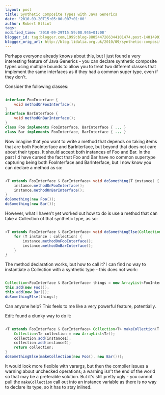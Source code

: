 ```yaml
---
layout: post
title: Synthetic Composite Types with Java Generics
date: '2010-09-20T15:05:00.007+01:00'
author: Robert Elliot
tags: 
modified_time: '2010-09-29T15:59:08.946+01:00'
blogger_id: tag:blogger.com,1999:blog-8805447266344101474.post-1401499193318811911
blogger_orig_url: http://blog.lidalia.org.uk/2010/09/synthetic-composite-types-with-java.html
---
```


Perhaps everyone already knows about this, but I just found a very interesting feature of Java Generics - you can declare synthetic composite types using multiple bounds to allow you to treat two different classes that implement the same interfaces as if they had a common super type, even if they don't.

Consider the following classes:

```java

interface FooInterface {
    void methodOnFooInterface();
}
interface BarInterface {
    void methodOnBarInterface();
}
class Foo implements FooInterface, BarInterface { ... }
class Bar implements FooInterface, BarInterface { ... }

```

Now imagine that you want to write a method that depends on taking items that are both FooInterface and BarInterface, but beyond that does not care about their types. It should accept both instances of Foo and Bar. In the past I'd have cursed the fact that Foo and Bar have no common supertype capturing being both FooInterface and BarInterface, but I now know you can declare a method as so:

```java

<T extends FooInterface & BarInterface> void doSomething(T instance) {
    instance.methodOnFooInterface();
    instance.methodOnBarInterface();
}
doSomething(new Foo());
doSomething(new Bar());

```

However, what I haven't yet worked out how to do is use a method that can take a Collection of that synthetic type, as so:

```java

<T extends FooInterface & BarInterface> void doSomethingElse(Collection<T> collection) {
    for (T instance : collection) {
        instance.methodOnFooInterface();
        instance.methodOnBarInterface();
    }
}

```

The method declaration works, but how to call it? I can find no way to instantiate a Collection with a synthetic type - this does not work:

```java

Collection<FooInterface & BarInterface> things = new ArrayList<FooInterface & BarInterface>); // DOES NOT COMPILE
this.add(new Foo());
this.add(new Bar());
doSomethingElse(things);

```

Can anyone help? This feels to me like a very powerful feature, potentially.

Edit: found a clunky way to do it:

```java

<T extends FooInterface & BarInterface> Collection<T> makeCollection(T instance1, T instance2) {
    Collection<T> collection = new ArrayList<T>();
    collection.add(instance1);
    collection.add(instance2);
    return collection;
}
doSomethingElse(makeCollection(new Foo(), new Bar()));

```

It would look more flexible with varargs, but then the compiler issues a warning about unchecked operations; a warning isn't the end of the world so that may be a preferable solution. But it's still pretty ugly - you cannot pull the `makeCollection` call out into an instance variable as there is no way to declare its type, so it has to stay inlined.
